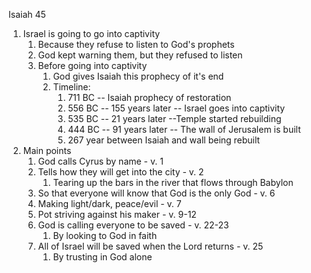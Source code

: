 Isaiah 45

1. Israel is going to go into captivity
    1. Because they refuse to listen to God's prophets
    2. God kept warning them, but they refused to listen
    3. Before going into captivity
        1. God gives Isaiah this prophecy of it's end
        2. Timeline:
            1. 711 BC -- Isaiah prophecy of restoration
            2. 556 BC -- 155 years later -- Israel goes into captivity
            3. 535 BC -- 21 years later --Temple started rebuilding
            4. 444 BC -- 91 years later -- The wall of Jerusalem is built
            5. 267 year between Isaiah and wall being rebuilt
2. Main points
    1. God calls Cyrus by name - v. 1
    2. Tells how they will get into the city - v. 2
        1. Tearing up the bars in the river that flows through Babylon
    3. So that everyone will know that God is the only God - v. 6
    4. Making light/dark, peace/evil - v. 7
    5. Pot striving against his maker - v. 9-12
    6. God is calling everyone to be saved - v. 22-23
        1. By looking to God in faith
    7. All of Israel will be saved when the Lord returns - v. 25
        1. By trusting in God alone